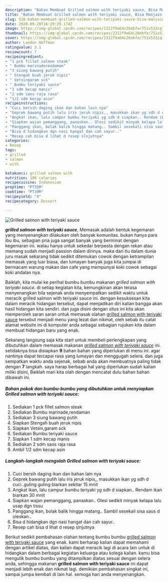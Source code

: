 ```yaml
---
description: "Bahan Membuat Grilled salmon with teriyaki sauce, Bisa Manjain Lidah"
title: "Bahan Membuat Grilled salmon with teriyaki sauce, Bisa Manjain Lidah"
slug: 528-bahan-membuat-grilled-salmon-with-teriyaki-sauce-bisa-manjain-lidah
date: 2020-09-20T16:29:29.174Z
image: https://img-global.cpcdn.com/recipes/2312f9a64c26ebfe/751x532cq70/grilled-salmon-with-teriyaki-sauce-foto-resep-utama.jpg
thumbnail: https://img-global.cpcdn.com/recipes/2312f9a64c26ebfe/751x532cq70/grilled-salmon-with-teriyaki-sauce-foto-resep-utama.jpg
cover: https://img-global.cpcdn.com/recipes/2312f9a64c26ebfe/751x532cq70/grilled-salmon-with-teriyaki-sauce-foto-resep-utama.jpg
author: Landon Hoffman
ratingvalue: 3.1
reviewcount: 7
recipeingredient:
- "1 pck fillet salmon steak"
- " Bumbu marinaderendaman"
- "3 siung bawang putih"
- " Stengah buah jeruk nipis"
- " Vetsingaram sck"
- " Bumbu teriyaki sauce"
- "1 sdm kecap manis"
- "2 sdm saos raja rasa"
- "1/2 sdm kecap asin"
recipeinstructions:
- "Cuci bersih daging ikan dan bahan lain nya"
- "Geprek bawang putih lalu iris jeruk nipis,, masukkan ikan yg sdh d cuci..guling guling biarkan sekitar 15 mnit"
- "Angkat ikan, lalu campur bumbu teriyaki yg sdh d siapkan.. Rendam ikan biarkan 30 mnit"
- "Siapkan wajan pemanggang, panaskan.. Olesi sedikit minyak kelapa lalu usap dgn tissu"
- "Panggang ikan, bolak balik hingga matang.. Sambil sesekali sisa saus d oleskan.."
- "Bisa d hidangkan dgn nasi hangat dan cah sayur.."
- "Resep cah bisa d lihat d resep slnjutnya"
categories:
- Resep
tags:
- grilled
- salmon
- with

katakunci: grilled salmon with 
nutrition: 100 calories
recipecuisine: Indonesian
preptime: "PT35M"
cooktime: "PT39M"
recipeyield: "4"
recipecategory: Dessert

---
```



![Grilled salmon with teriyaki sauce](https://img-global.cpcdn.com/recipes/2312f9a64c26ebfe/751x532cq70/grilled-salmon-with-teriyaki-sauce-foto-resep-utama.jpg)

<b><i>grilled salmon with teriyaki sauce</i></b>, Memasak adalah bentuk kegemaran yang menyenangkan dilakukan oleh banyak komunitas. bukan hanya para ibu ibu, sebagian pria juga sangat banyak yang berminat dengan kegemaran ini. walau hanya untuk sekedar berpesta dengan rekan atau memang sudah menjadi passion dalam dirinya. maka dari itu dalam dunia juru masak sekarang tidak sedikit ditemukan cowok dengan ketrampilan memasak yang luar biasa, dan lumayan banyak juga kita jumpai di bermacam warung makan dan cafe yang mempunyai koki cowok sebagai koki andalan nya.

Baiklah, kita mulai ke perihal bumbu bumbu makanan <i>grilled salmon with teriyaki sauce</i>. di setiap kegiatan kita, kemungkinan akan terasa menyenangkan bila sejenak anda menyempatkan sedikit waktu untuk meracik grilled salmon with teriyaki sauce ini. dengan kesuksesan kita dalam meracik hidangan tersebut, dapat menjadikan diri kalian bangga akan hasil hidangan kita sendiri. dan juga disini dengan situs ini kita akan memperoleh saran saran untuk memasak olahan <u>grilled salmon with teriyaki sauce</u> tersebut menjadi menu yang lezat dan nikmat, oleh sebab itu catat alamat website ini di komputer anda sebagai sebagian rujukan kita dalam membuat hidangan baru yang enak.




Sekarang langsung saja kita start untuk membeli perlengkapan yang dibutuhkan dalam memasak makanan <u><i>grilled salmon with teriyaki sauce</i></u> ini. setidaknya bisa disiapkan <b>9</b> bahan bahan yang diperlukan di menu ini. agar nantinya dapat tercapai rasa yang lumayan dan menggugah selera. dan juga sempatkan waktu anda sejenak, sebab anda akan membuatnya paling tidak dengan <b>7</b> langkah. saya harap berbagai hal yang diperlukan sudah kalian miliki disini, Baiklah mari kita olah dengan mencatat dulu bahan bahan dibawah ini.

<!--inarticleads1-->

##### Bahan pokok dan bumbu-bumbu yang dibutuhkan untuk menyiapkan Grilled salmon with teriyaki sauce:

1. Sediakan 1 pck fillet salmon steak
1. Sediakan  Bumbu marinade,rendaman
1. Sediakan 3 siung bawang putih
1. Siapkan  Stengah buah jeruk nipis
1. Siapkan  Vetsin,garam sck
1. Sediakan  Bumbu teriyaki sauce
1. Siapkan 1 sdm kecap manis
1. Sediakan 2 sdm saos raja rasa
1. Ambil 1/2 sdm kecap asin




<!--inarticleads2-->

##### Langkah-langkah mengolah Grilled salmon with teriyaki sauce:

1. Cuci bersih daging ikan dan bahan lain nya
1. Geprek bawang putih lalu iris jeruk nipis,, masukkan ikan yg sdh d cuci..guling guling biarkan sekitar 15 mnit
1. Angkat ikan, lalu campur bumbu teriyaki yg sdh d siapkan.. Rendam ikan biarkan 30 mnit
1. Siapkan wajan pemanggang, panaskan.. Olesi sedikit minyak kelapa lalu usap dgn tissu
1. Panggang ikan, bolak balik hingga matang.. Sambil sesekali sisa saus d oleskan..
1. Bisa d hidangkan dgn nasi hangat dan cah sayur..
1. Resep cah bisa d lihat d resep slnjutnya




Berikut sedikit pembahasan olahan tentang bumbu bumbu <u>grilled salmon with teriyaki sauce</u> yang enak. kami berharap kalian dapat memahami dengan artikel diatas, dan kalian dapat meracik lagi di acara lain untuk di hidangkan dalam berbagai kegiatan keluarga atau kolega kalian. kamu bisa mengulik bumbu bumbu yang ditampilkan diatas sesuai dengan selera anda, sehingga makanan <b>grilled salmon with teriyaki sauce</b> ini dapat menjadi lebih enak dan nikmat lagi. demikian pembahasan singkat ini, sampai jumpa kembali di lain hal. semoga hari anda menyenangkan.
